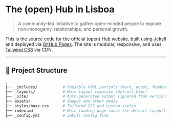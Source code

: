 # The (open) Hub in Lisboa

> A community-led initiative to gather open-minded people to explore non-monogamy, relationships, and personal growth.

This is the source code for the official (open) Hub website, built using [Jekyll](https://jekyllrb.com/) and deployed via [GitHub Pages](https://pages.github.com/). The site is modular, responsive, and uses [Tailwind CSS](https://tailwindcss.com/) via CDN.

---

## 📁 Project Structure

```bash
.
├── _includes/           # Reusable HTML partials (hero, about, feedback, etc.)
├── _layouts/            # Main layout template (default.html)
├── _site/               # Auto-generated output (ignored from versioning)
├── assets/              # Images and other media
├── styles/base.css      # Tailwind CSS and custom styles
├── index.md             # Main landing page (uses the default layout)
├── _config.yml          # Jekyll config file
